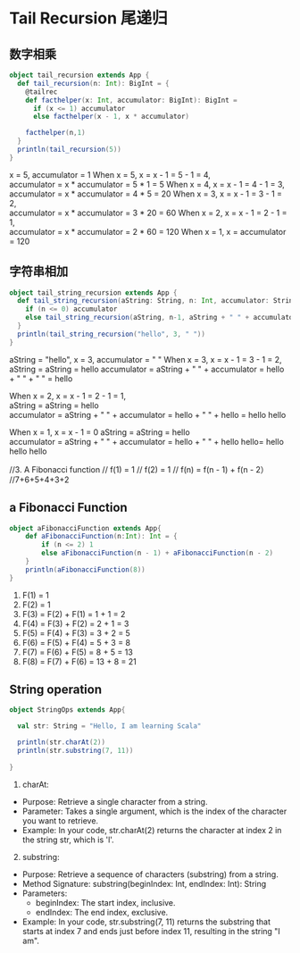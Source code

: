 # Tail Recursion 尾递归

## 数字相乘
```scala 
object tail_recursion extends App {
  def tail_recursion(n: Int): BigInt = {
    @tailrec
    def facthelper(x: Int, accumulator: BigInt): BigInt =
      if (x <= 1) accumulator
      else facthelper(x - 1, x * accumulator)

    facthelper(n,1)
  }
  println(tail_recursion(5))
}
```
x = 5, accumulator = 1
When x = 5, 
    x           = x - 1           = 5 - 1 = 4,  
    accumulator = x * accumulator = 5 * 1 = 5
When x = 4,
    x           = x - 1           = 4 - 1 = 3,  
    accumulator = x * accumulator = 4 * 5 = 20
When x = 3,
    x           = x - 1           = 3 - 1 = 2,  
    accumulator = x * accumulator = 3 * 20 = 60
When x = 2,
    x           = x - 1           = 2 - 1 = 1,  
    accumulator = x * accumulator = 2 * 60 = 120
When x = 1, 
    x = accumulator = 120

## 字符串相加
```scala 
object tail_string_recursion extends App {
  def tail_string_recursion(aString: String, n: Int, accumulator: String): String = {
    if (n <= 0) accumulator
    else tail_string_recursion(aString, n-1, aString + " " + accumulator)
  }
  println(tail_string_recursion("hello", 3, " "))
}
```
aString = "hello", x = 3, accumulator = " "
When x = 3,
            x           = x - 1                       = 3 - 1 = 2,  
            aString     = aString                     = hello
            accumulator = aString + " " + accumulator = hello + " " + " " = hello

When x = 2,
x           = x - 1           = 2 - 1 = 1,  
aString     = aString         = hello                  
accumulator = aString + " " + accumulator = hello + " " + hello = hello hello

When x = 1,
x           = x - 1           = 0
aString     = aString         = hello                  
accumulator = aString + " " + accumulator = hello + " " + hello hello= hello hello hello

//3. A Fibonacci function
//  f(1) = 1
//  f(2) = 1
//  f(n) = f(n - 1) + f(n - 2）
//7+6+5+4+3+2

## a Fibonacci Function
```scala
object aFibonacciFunction extends App{
    def aFibonacciFunction(n:Int): Int = {
        if (n <= 2) 1
        else aFibonacciFunction(n - 1) + aFibonacciFunction(n - 2)
    }
    println(aFibonacciFunction(8))
}
```
1. F(1) = 1
2. F(2) = 1
3. F(3) = F(2) + F(1) = 1 + 1 = 2
4. F(4) = F(3) + F(2) = 2 + 1 = 3
5. F(5) = F(4) + F(3) = 3 + 2 = 5
6. F(6) = F(5) + F(4) = 5 + 3 = 8
7. F(7) = F(6) + F(5) = 8 + 5 = 13
8. F(8) = F(7) + F(6) = 13 + 8 = 21

## String operation 
```scala
object StringOps extends App{

  val str: String = "Hello, I am learning Scala"

  println(str.charAt(2))
  println(str.substring(7, 11))
  
}
```
1. charAt:

* Purpose: Retrieve a single character from a string.
* Parameter: Takes a single argument, which is the index of the character you want to retrieve.
* Example: In your code, str.charAt(2) returns the character at index 2 in the string str, which is 'l'.

2. substring:
   
* Purpose: Retrieve a sequence of characters (substring) from a string. 
* Method Signature: substring(beginIndex: Int, endIndex: Int): String 
* Parameters:
  * beginIndex: The start index, inclusive. 
  * endIndex: The end index, exclusive. 
* Example: In your code, str.substring(7, 11) returns the substring that starts at index 7 and ends just before index 11, resulting in the string "I am".